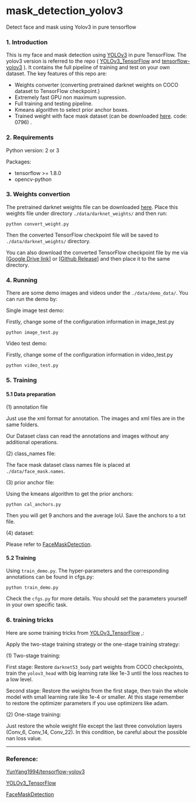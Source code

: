 # mask_detection_yolov3
Detect face and mask using Yolov3 in pure tensorflow

### 1. Introduction

This is my face and mask detection using [YOLOv3](https://pjreddie.com/media/files/papers/YOLOv3.pdf) in pure TensorFlow. The yolov3 version is referred to the repo ( [YOLOv3_TensorFlow](https://github.com/wizyoung/YOLOv3_TensorFlow)  and  [tensorflow-yolov3](https://github.com/YunYang1994/tensorflow-yolov3) ). It contains the full pipeline of training and test on your own dataset. The key features of this repo are:

- Weights converter (converting pretrained darknet weights on COCO dataset to TensorFlow checkpoint.)
- Extremely fast GPU non maximum supression.
- Full training and testing pipeline.
- Kmeans algorithm to select prior anchor boxes.
- Trained weight with face mask dataset (can be downloaded [here](https://pan.baidu.com/s/1rQ8Hivjc3KH9u7XiI3yAXA). code: 0796) .

### 2. Requirements

Python version: 2 or 3

Packages:

- tensorflow >= 1.8.0
- opencv-python

### 3. Weights convertion

The pretrained darknet weights file can be downloaded [here](https://pjreddie.com/media/files/yolov3.weights). Place this weights file under directory `./data/darknet_weights/` and then run:

```shell
python convert_weight.py
```

Then the converted TensorFlow checkpoint file will be saved to `./data/darknet_weights/` directory.

You can also download the converted TensorFlow checkpoint file by me via [[Google Drive link](https://drive.google.com/drive/folders/1mXbNgNxyXPi7JNsnBaxEv1-nWr7SVoQt?usp=sharing)] or [[Github Release](https://github.com/wizyoung/YOLOv3_TensorFlow/releases/)] and then place it to the same directory.

### 4. Running

There are some demo images and videos under the `./data/demo_data/`. You can run the demo by:

Single image test demo:

Firstly, change some of the configuration information in image_test.py 

```shell
python image_test.py
```

Video test demo:

Firstly, change some of the configuration information in video_test.py 

```shell
python video_test.py
```

### 5. Training

#### 5.1 Data preparation 

(1) annotation file

Just use the xml format for annotation. The images and xml files are in the same folders.

Our Dataset class can read the annotations and images without any  additional operations.

(2)  class_names file:

The face mask dataset class names file is placed at `./data/face_mask.names`.

(3) prior anchor file:

Using the kmeans algorithm to get the prior anchors:

```
python cal_anchors.py
```

Then you will get 9 anchors and the average IoU. Save the anchors to a txt file.

(4) dataset:

Please refer to  [FaceMaskDetection](https://github.com/AIZOOTech/FaceMaskDetection).

#### 5.2 Training

Using `train_demo.py`. The hyper-parameters and the corresponding annotations can be found in cfgs.py:

```shell
python train_demo.py
```

Check the `cfgs.py` for more details. You should set the parameters yourself in your own specific task.

### 6. training tricks

Here are some training tricks from [YOLOv3_TensorFlow](https://github.com/wizyoung/YOLOv3_TensorFlow) ,:

Apply the two-stage training strategy or the one-stage training strategy:

(1) Two-stage training:

First stage: Restore `darknet53_body` part weights from COCO checkpoints, train the `yolov3_head` with big learning rate like 1e-3 until the loss reaches to a low level.

Second stage: Restore the weights from the first stage, then train the whole model with small learning rate like 1e-4 or smaller. At this stage remember to restore the optimizer parameters if you use optimizers like adam.

(2) One-stage training:

Just restore the whole weight file except the last three convolution layers (Conv_6, Conv_14, Conv_22). In this condition, be careful about the possible nan loss value.

-------

### Reference:

[YunYang1994/tensorflow-yolov3](https://github.com/YunYang1994/tensorflow-yolov3)

[YOLOv3_TensorFlow](https://github.com/wizyoung/YOLOv3_TensorFlow) 

[FaceMaskDetection](https://github.com/AIZOOTech/FaceMaskDetection)



